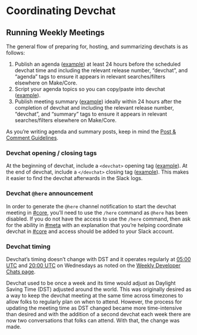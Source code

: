 # Coordinating Devchat

## Running Weekly Meetings

The general flow of preparing for, hosting, and summarizing devchats is as follows:

1.  Publish an agenda ([example](https://make.wordpress.org/core/2019/08/14/dev-chat-agenda-august-14/)) at least 24 hours before the scheduled devchat time and including the relevant release number, “devchat”, and “agenda” tags to ensure it appears in relevant searches/filters elsewhere on Make/Core.
2.  Script your agenda topics so you can copy/paste into devchat ([example](https://make.wordpress.org/core/files/2020/08/devchat_script.txt)).
3.  Publish meeting summary ([example](https://make.wordpress.org/core/2018/10/10/dev-chat-summary-october-10-5-0-week-2/)) ideally within 24 hours after the completion of devchat and including the relevant release number, “devchat”, and “summary” tags to ensure it appears in relevant searches/filters elsewhere on Make/Core.

As you’re writing agenda and summary posts, keep in mind the [Post & Comment Guidelines](https://make.wordpress.org/core/handbook/best-practices/post-comment-guidelines/).

### Devchat opening / closing tags

At the beginning of devchat, include a `<devchat>` opening tag ([example](https://wordpress.slack.com/archives/C02RQBWTW/p1594238418128700)). At the end of devchat, include a `</devchat>` closing tag ([example](https://wordpress.slack.com/archives/C02RQBWTW/p1594241878194300)). This makes it easier to find the devchat afterwards in the Slack logs.

### Devchat `@here` announcement

In order to generate the `@here` channel notification to start the devchat meeting in [#core](https://wordpress.slack.com/archives/C02RQBWTW), you’ll need to use the `/here` command as `@here` has been disabled. If you do not have the access to use the `/here` command, then ask for the ability in [#meta](https://wordpress.slack.com/archives/C02QB8GMM) with an explanation that you’re helping coordinate devchat in [#core](https://wordpress.slack.com/archives/C02RQBWTW) and access should be added to your Slack account.

### Devchat timing

Devchat’s timing doesn’t change with DST and it operates regularly at [05:00 UTC](https://time.is/0500_in_UTC) and [20:00 UTC](http://time.is/2000_in_UTC) on Wednesdays as noted on the [Weekly Developer Chats page](https://make.wordpress.org/core/weekly-developer-chats/).

Devchat used to be once a week and its time would adjust as Daylight Saving Time (DST) adjusted around the world. This was originally desired as a way to keep the devchat meeting at the same time across timezones to allow folks to regularly plan on when to attend. However, the process for updating the meeting time as DST changed became more time-intensive than desired and with the addition of a second devchat each week there are now two conversations that folks can attend. With that, the change was made.